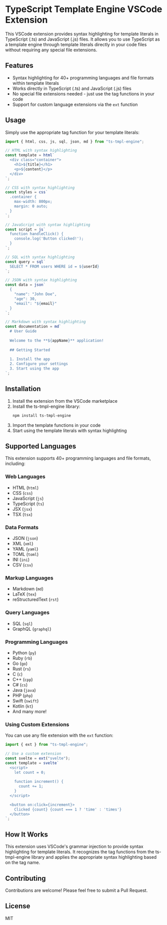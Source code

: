 # TypeScript Template Engine VSCode Extension

This VSCode extension provides syntax highlighting for template literals in TypeScript (.ts) and JavaScript (.js) files. It allows you to use TypeScript as a template engine through template literals directly in your code files without requiring any special file extensions.

## Features

- Syntax highlighting for 40+ programming languages and file formats within template literals
- Works directly in TypeScript (.ts) and JavaScript (.js) files
- No special file extensions needed - just use the tag functions in your code
- Support for custom language extensions via the `ext` function

## Usage

Simply use the appropriate tag function for your template literals:

```typescript
import { html, css, js, sql, json, md } from "ts-tmpl-engine";

// HTML with syntax highlighting
const template = html`
  <div class="container">
    <h1>${title}</h1>
    <p>${content}</p>
  </div>
`;

// CSS with syntax highlighting
const styles = css`
  .container {
    max-width: 800px;
    margin: 0 auto;
  }
`;

// JavaScript with syntax highlighting
const script = js`
  function handleClick() {
    console.log('Button clicked!');
  }
`;

// SQL with syntax highlighting
const query = sql`
  SELECT * FROM users WHERE id = ${userId}
`;

// JSON with syntax highlighting
const data = json`
  {
    "name": "John Doe",
    "age": 30,
    "email": "${email}"
  }
`;

// Markdown with syntax highlighting
const documentation = md`
  # User Guide
  
  Welcome to the **${appName}** application!
  
  ## Getting Started
  
  1. Install the app
  2. Configure your settings
  3. Start using the app
`;
```

## Installation

1. Install the extension from the VSCode marketplace
2. Install the ts-tmpl-engine library:
   ```bash
   npm install ts-tmpl-engine
   ```
3. Import the template functions in your code
4. Start using the template literals with syntax highlighting

## Supported Languages

This extension supports 40+ programming languages and file formats, including:

### Web Languages
- HTML (`html`)
- CSS (`css`)
- JavaScript (`js`)
- TypeScript (`ts`)
- JSX (`jsx`)
- TSX (`tsx`)

### Data Formats
- JSON (`json`)
- XML (`xml`)
- YAML (`yaml`)
- TOML (`toml`)
- INI (`ini`)
- CSV (`csv`)

### Markup Languages
- Markdown (`md`)
- LaTeX (`tex`)
- reStructuredText (`rst`)

### Query Languages
- SQL (`sql`)
- GraphQL (`graphql`)

### Programming Languages
- Python (`py`)
- Ruby (`rb`)
- Go (`go`)
- Rust (`rs`)
- C (`c`)
- C++ (`cpp`)
- C# (`cs`)
- Java (`java`)
- PHP (`php`)
- Swift (`swift`)
- Kotlin (`kt`)
- And many more!

### Using Custom Extensions

You can use any file extension with the `ext` function:

```typescript
import { ext } from "ts-tmpl-engine";

// Use a custom extension
const svelte = ext("svelte");
const template = svelte`
  <script>
    let count = 0;
    
    function increment() {
      count += 1;
    }
  </script>

  <button on:click={increment}>
    Clicked {count} {count === 1 ? 'time' : 'times'}
  </button>
`;
```

## How It Works

This extension uses VSCode's grammar injection to provide syntax highlighting for template literals. It recognizes the tag functions from the ts-tmpl-engine library and applies the appropriate syntax highlighting based on the tag name.

## Contributing

Contributions are welcome! Please feel free to submit a Pull Request.

## License

MIT
